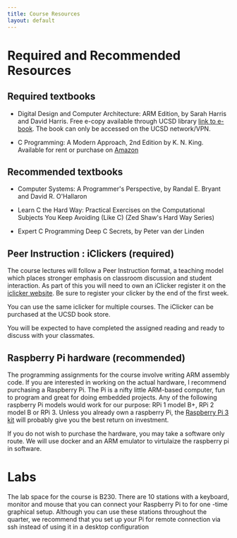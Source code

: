 ```yaml
---
title: Course Resources
layout: default
---
```


# Required and Recommended Resources

## Required textbooks

* Digital Design and Computer Architecture: ARM Edition, by Sarah Harris and David Harris. Free e-copy available through UCSD library [link to e-book](http://www.sciencedirect.com/science/book/9780128000564). The book can only be accessed on the UCSD network/VPN.

* C Programming: A Modern Approach, 2nd Edition by K. N. King. Available for rent or purchase on [Amazon](https://www.amazon.com/gp/offer-listing/0393979504/ref=dp_olp_all_mbc?ie=UTF8&condition=all)

## Recommended textbooks

* Computer Systems: A Programmer's Perspective, by Randal E. Bryant and David R. O'Hallaron

* Learn C the Hard Way: Practical Exercises on the Computational Subjects You Keep Avoiding (Like C) (Zed Shaw's Hard Way Series)

* Expert C Programming Deep C Secrets, by Peter van der Linden 

## Peer Instruction : iClickers (required)

The course lectures will follow a Peer Instruction format, a teaching model which places stronger emphasis on classroom discussion and student interaction. As part of this you will need to own an iClicker register it on the [iclicker website](https://www1.iclicker.com/register-clicker/). Be sure to register your clicker by the end of the first week.

You can use the same iclicker for multiple courses. The iClicker can be purchased at the UCSD book store.

You will be expected to have completed the assigned reading and ready to discuss with your classmates.

## Raspberry Pi hardware (recommended)
The programming assignments for the course involve writing ARM assembly code. 
If you are interested in working on the actual hardware, I recommend purchasing a Raspberry Pi. The Pi is a nifty little ARM-based computer, fun to program and great for doing embedded projects. Any of the following raspberry Pi models would work for our purpose: RPi 1 model B+, RPi 2 model B or RPi 3. Unless you already own a raspberry Pi, the [Raspberry Pi 3 kit](https://www.amazon.com/dp/B01C6Q2GSY?psc=1)  will probably give you the best return on investment.


If you do not wish to purchase the hardware, you may take a software only route. We will use docker and an ARM emulator to virtulaize the raspberry pi in software.

# Labs
The lab space for the course is B230.
There are 10 stations with a keyboard, monitor and mouse that you can connect your Raspberry Pi to for one -time graphical setup. Although you can use these stations throughout the quarter, we recommend that you set up your Pi for remote connection via ssh instead of using it in a desktop configuration

